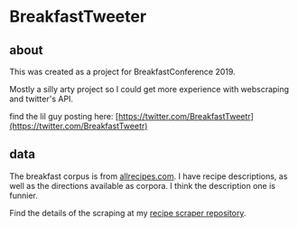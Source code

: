 # BreakfastTweeter

## about
This was created as a project for BreakfastConference 2019. 

Mostly a silly arty project so I could get more experience with webscraping and twitter's API.

find the lil guy posting here: [https://twitter.com/BreakfastTweetr](https://twitter.com/BreakfastTweetr)

## data

The breakfast corpus is from [allrecipes.com](https://www.allrecipes.com). I have recipe descriptions,
 as well as the directions available as corpora. I think the description one is funnier.  

Find the details of the scraping at my [recipe scraper repository](https://github.com/follperson/many-breakfasts).
